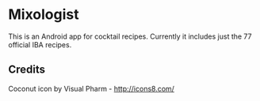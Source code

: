 # Mixologist

This is an Android app for cocktail recipes. Currently it includes just the 77 official IBA recipes.


## Credits

Coconut icon by Visual Pharm - http://icons8.com/
